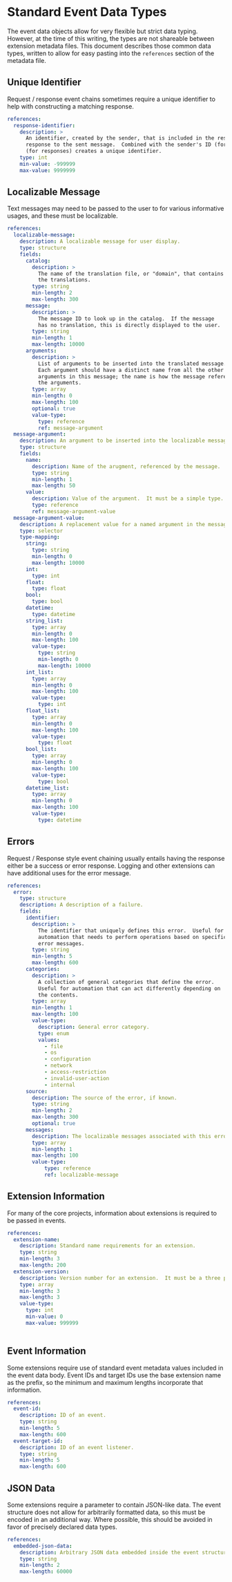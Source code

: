 # Standard Event Data Types

The event data objects allow for very flexible but strict data typing.  However, at the time of this writing, the types are not shareable between extension metadata files.  This document describes those common data types, written to allow for easy pasting into the `references` section of the metadata file.


## Unique Identifier

Request / response event chains sometimes require a unique identifier to help with constructing a matching response.

```yaml
references:
  response-identifier:
    description: >
      An identifier, created by the sender, that is included in the response so the sender matches the
      response to the sent message.  Combined with the sender's ID (for requests) or target's ID
      (for responses) creates a unique identifier.
    type: int
    min-value: -999999
    max-value: 9999999
```


## Localizable Message

Text messages may need to be passed to the user to for various informative usages, and these must be localizable.

```yaml
references:
  localizable-message:
    description: A localizable message for user display.
    type: structure
    fields:
      catalog:
        description: >
          The name of the translation file, or "domain", that contains
          the translations.
        type: string
        min-length: 2
        max-length: 300
      message:
        description: >
          The message ID to look up in the catalog.  If the message
          has no translation, this is directly displayed to the user.
        type: string
        min-length: 1
        max-length: 10000
      arguments:
        description: >
          List of arguments to be inserted into the translated message.
          Each argument should have a distinct name from all the other
          arguments in this message; the name is how the message references
          the arguments.
        type: array
        min-length: 0
        max-length: 100
        optional: true
        value-type:
          type: reference
          ref: message-argument
  message-argument:
    description: An argument to be inserted into the localizable message.
    type: structure
    fields:
      name:
        description: Name of the arugment, referenced by the message.
        type: string
        min-length: 1
        max-length: 50
      value:
        description: Value of the argument.  It must be a simple type.
        type: reference
        ref: message-argument-value
  message-argument-value:
    description: A replacement value for a named argument in the message.
    type: selector
    type-mapping:
      string:
        type: string
        min-length: 0
        max-length: 10000
      int:
        type: int
      float:
        type: float
      bool:
        type: bool
      datetime:
        type: datetime
      string_list:
        type: array
        min-length: 0
        max-length: 100
        value-type:
          type: string
          min-length: 0
          max-length: 10000
      int_list:
        type: array
        min-length: 0
        max-length: 100
        value-type:
          type: int
      float_list:
        type: array
        min-length: 0
        max-length: 100
        value-type:
          type: float
      bool_list:
        type: array
        min-length: 0
        max-length: 100
        value-type:
          type: bool
      datetime_list:
        type: array
        min-length: 0
        max-length: 100
        value-type:
          type: datetime
  ```


## Errors

Request / Response style event chaining usually entails having the response either be a success or error response.  Logging and other extensions can have additional uses for the error message.

```yaml
references:
  error:
    type: structure
    description: A description of a failure.
    fields:
      identifier:
        description: >
          The identifier that uniquely defines this error.  Useful for
          automation that needs to perform operations based on specific
          error messages.
        type: string
        min-length: 5
        max-length: 600
      categories:
        description: >
          A collection of general categories that define the error.
          Useful for automation that can act differently depending on
          the contents.
        type: array
        min-length: 1
        max-length: 100
        value-type:
          description: General error category.
          type: enum
          values:
            - file
            - os
            - configuration
            - network
            - access-restriction
            - invalid-user-action
            - internal
      source:
        description: The source of the error, if known.
        type: string
        min-length: 2
        max-length: 300
        optional: true
      messages:
        description: The localizable messages associated with this error.
        type: array
        min-length: 1
        max-length: 100
        value-type:
            type: reference
            ref: localizable-message
```


## Extension Information

For many of the core projects, information about extensions is required to be passed in events.

```yaml
references:
  extension-name:
    description: Standard name requirements for an extension.
    type: string
    min-length: 3
    max-length: 200
  extension-version:
    description: Version number for an extension.  It must be a three part number.
    type: array
    min-length: 3
    max-length: 3
    value-type:
      type: int
      min-value: 0
      max-value: 999999
  
```


## Event Information

Some extensions require use of standard event metadata values included in the event data body.  Event IDs and target IDs use the base extension name as the prefix, so the minimum and maximum lengths incorporate that information.

```yaml
references:
  event-id:
    description: ID of an event.
    type: string
    min-length: 5
    max-length: 600
  event-target-id:
    description: ID of an event listener.
    type: string
    min-length: 5
    max-length: 600
```


## JSON Data

Some extensions require a parameter to contain JSON-like data.  The event structure does not allow for arbitrarily formatted data, so this must be encoded in an additional way.  Where possible, this should be avoided in favor of precisely declared data types.

```yaml
references:
  embedded-json-data:
    description: Arbitrary JSON data embedded inside the event structure.
    type: string
    min-length: 2
    max-length: 60000
```
